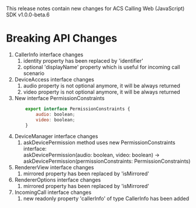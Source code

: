 This release notes contain new changes for ACS Calling Web (JavaScript) SDK v1.0.0-beta.6

# Breaking API Changes
1. CallerInfo interface changes
    1. identity property has been replaced by 'identifier'
    2. optional 'displayName' property which is useful for incoming call scenario
2. DeviceAccess interface changes
    1. audio property is not optional anymore, it will be always returned
    2. video property is not optional anymore, it will be always returned
3. New interface PermissionConstraints
    ```js
        export interface PermissionConstraints {
            audio: boolean;
            video: boolean;
        }
    ```
4. DeviceManager interface changes
    1. askDevicePermission method uses new PermissionConstraints interface:  
       askDevicePermission(audio: boolean, video: boolean) -> askDevicePermission(permissionConstraints: PermissionConstraints)
5. RendererView interface changes
    1. mirrored property has been replaced by 'isMirrored'
6. RendererOptions interface changes
    1. mirrored property has been replaced by 'isMirrored'
7. IncomingCall interface changes
    1. new readonly property 'callerInfo' of type CallerInfo has been added
